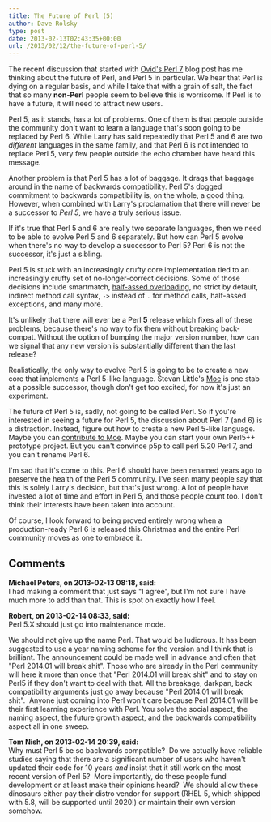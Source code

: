 ```yaml
---
title: The Future of Perl (5)
author: Dave Rolsky
type: post
date: 2013-02-13T02:43:35+00:00
url: /2013/02/12/the-future-of-perl-5/
---
```

The recent discussion that started with [Ovid's Perl 7][1] blog post has me thinking about the future of Perl, and Perl 5 in particular. We hear that Perl is dying on a regular basis, and while I take that with a grain of salt, the fact that so many **non-Perl** people seem to believe this is worrisome. If Perl is to have a future, it will need to attract new users.

Perl 5, as it stands, has a lot of problems. One of them is that people outside the community don't want to learn a language that's soon going to be replaced by Perl 6. While Larry has said repeatedly that Perl 5 and 6 are two _different_ languages in the same family, and that Perl 6 is not intended to replace Perl 5, very few people outside the echo chamber have heard this message.

Another problem is that Perl 5 has a lot of baggage. It drags that baggage around in the name of backwards compatibility. Perl 5's dogged commitment to backwards compatibility is, on the whole, a good thing. However, when combined with Larry's proclamation that there will never be a successor to _Perl 5_, we have a truly serious issue.

If it's true that Perl 5 and 6 are really two separate languages, then we need to be able to evolve Perl 5 and 6 separately. But how can Perl 5 evolve when there's no way to develop a successor to Perl 5? Perl 6 is not the successor, it's just a sibling.

Perl 5 is stuck with an increasingly crufty core implementation tied to an increasingly crufty set of no-longer-correct decisions. Some of those decisions include smartmatch, [half-assed overloading][2], no strict by default, indirect method call syntax, `->` instead of `.` for method calls, half-assed exceptions, and many more.

It's unlikely that there will ever be a Perl **5** release which fixes all of these problems, because there's no way to fix them without breaking back-compat. Without the option of bumping the major version number, how can we signal that any new version is substantially different than the last release?

Realistically, the only way to evolve Perl 5 is going to be to create a new core that implements a Perl 5-like language. Stevan Little's [Moe][3] is one stab at a possible successor, though don't get too excited, for now it's just an experiment.

The future of Perl 5 is, sadly, not going to be called Perl. So if you're interested in seeing a future for Perl 5, the discussion about Perl 7 (and 6) is a distraction. Instead, figure out how to create a new Perl 5-like language. Maybe you can [contribute to Moe][4]. Maybe you can start your own Perl5++ prototype project. But you can't convince p5p to call perl 5.20 Perl 7, and you can't rename Perl 6.

I'm sad that it's come to this. Perl 6 should have been renamed years ago to preserve the health of the Perl 5 community. I've seen many people say that this is solely Larry's decision, but that's just wrong. A lot of people have invested a lot of time and effort in Perl 5, and those people count too. I don't think their interests have been taken into account.

Of course, I look forward to being proved entirely wrong when a production-ready Perl 6 is released this Christmas and the entire Perl community moves as one to embrace it.

 [1]: http://blogs.perl.org/users/ovid/2013/02/perl-7.html
 [2]: /whats-wrong-with-perl-5s-overloading
 [3]: http://moeorganization.github.com/moe-web/
 [4]: https://github.com/MoeOrganization/moe

## Comments

**Michael Peters, on 2013-02-13 08:18, said:**  
I had making a comment that just says "I agree", but I'm not sure I have much more to add than that. This is spot on exactly how I feel.

**Robert, on 2013-02-14 08:33, said:**  
Perl 5.X should just go into maintenance mode.

We should not give up the name Perl. That would be ludicrous. It has been suggested to use a year naming scheme for the version and I think that is brilliant. The announcement could be made well in advance and often that "Perl 2014.01 will break shit". Those who are already in the Perl community will here it more than once that "Perl 2014.01 will break shit" and to stay on Perl5 if they don't want to deal with that. All the breakage, darkpan, back compatibility arguments just go away because "Perl 2014.01 will break shit".  Anyone just coming into Perl won't care because Perl 2014.01 will be their first learning experience with Perl. You solve the social aspect, the naming aspect, the future growth aspect, and the backwards compatibility aspect all in one sweep.

**Tom Nish, on 2013-02-14 20:39, said:**  
Why must Perl 5 be so backwards compatible?  Do we actually have reliable studies saying that there are a significant number of users who haven't updated their code for 10 years _and_ insist that it still work on the most recent version of Perl 5?  More importantly, do these people fund development or at least make their opinions heard?  We should allow these dinosaurs either pay their distro vendor for support (RHEL 5, which shipped with 5.8, will be supported until 2020!) or maintain their own version somehow.